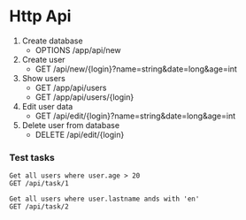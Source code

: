 # Http Api

1) Create database
   - OPTIONS /app/api/new
2) Create user
   - GET /api/new/{login}?name=string&date=long&age=int
3) Show users 
   - GET /app/api/users 
   - GET /app/api/users/{login}
4) Edit user data 
   - GET /api/edit/{login}?name=string&date=long&age=int 
5) Delete user from database 
   - DELETE /api/edit/{login}


### Test tasks
    Get all users where user.age > 20
    GET /api/task/1
    
    Get all users where user.lastname ands with 'en'
    GET /api/task/2



